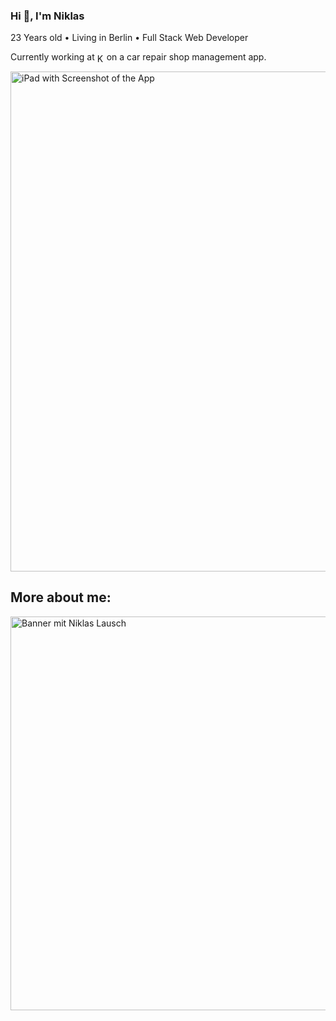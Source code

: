 ### Hi 👋, I'm Niklas
23 Years old • Living in Berlin • Full Stack Web Developer

Currently working at <a href="https://kabema.com" target="blank"><img align="center" src="https://github.com/user-attachments/assets/a4c0e0e6-6abd-463a-aaf1-6396616ea0bd" alt="KabemaGruppe Logo" height="15"/></a>on a car repair shop management app.

<img align="center" width="800" src="https://github.com/user-attachments/assets/a714d9f5-cdb6-4719-92c6-a76fd2e64803" alt="iPad with Screenshot of the App" />

## More about me:
<a href="https://niki2k1.dev" target="blank"><img align="center" width="630" src="https://next.niki2k1.dev/uploads/social-card-niki2k1_ZNRFTOYHK1.jpg" alt="Banner mit Niklas Lausch"/></a>
